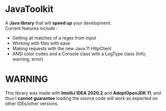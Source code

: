 # JavaToolkit
A **Java library** that will **speed up** your development.<br/>
Current features include :<br/>
- Getting all matches of a regex from input
- Working with files with ease
- Making requests with the new Java 11 HttpClient
- ANSI color codes and a Console class with a LogType class (Info, warning, error)

# WARNING
This library was made with **IntelliJ IDEA 2020.2** and **AdoptOpenJDK 11**, and thus I **cannot guarantee** loading the source code will work as expected on other IDEs/other versions.
